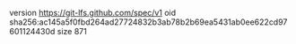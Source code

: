 version https://git-lfs.github.com/spec/v1
oid sha256:ac145a5f0fbd264ad27724832b3ab78b2b69ea5431ab0ee622cd97601124430d
size 871
